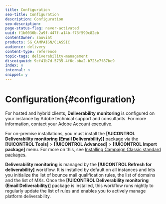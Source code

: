 ```yaml
---
title: Configuration
seo-title: Configuration
description: Configuration
seo-description: 
page-status-flag: never-activated
uuid: f1b0036b-2a9f-447f-a14b-f73f599c82eb
contentOwner: sauviat
products: SG_CAMPAIGN/CLASSIC
audience: delivery
content-type: reference
topic-tags: deliverability-management
discoiquuid: 9cf41b7d-5735-4f6c-bba2-b723e7f87be9
index: y
internal: n
snippet: y
---
```


# Configuration{#configuration}

For hosted and hybrid clients, **Deliverability monitoring** is configured on your instance by Adobe technical support and consultants. For more information, contact your Adobe Account executive.
 
For on-premise installations, you must install the **[!UICONTROL Deliverability monitoring (Email Deliverability)]** package via the **[!UICONTROL Tools]** > **[!UICONTROL Advanced]** > **[!UICONTROL Import package]** menu. For more on this, see [Installing Campaign Classic standard packages](../../installation/using/installing-campaign-standard-packages.md).
 
**Deliverability monitoring** is managed by the **[!UICONTROL Refresh for deliverability]** workflow. It is installed by default on all instances and lets you initialize the list of bounce mail qualification rules, the list of domains and the list of MXs. Once the **[!UICONTROL Deliverability monitoring (Email Deliverability)]** package is installed, this workflow runs nightly to regularly update the list of rules and enables you to actively manage platform deliverability.